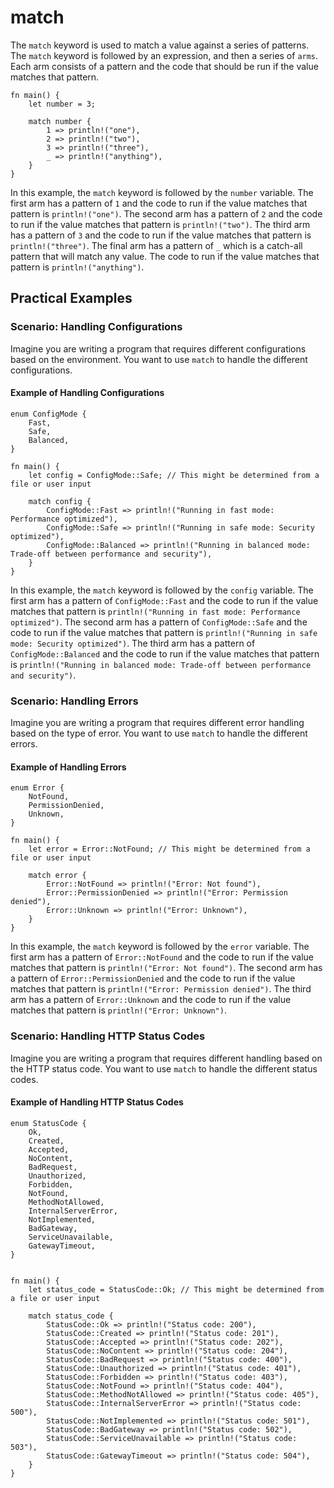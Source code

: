 # match

The `match` keyword is used to match a value against a series of patterns. The `match` keyword is followed by an
expression, and then a series of `arms`. Each arm consists of a pattern and the code that should be run if the value
matches that pattern.

```text
fn main() {
    let number = 3;

    match number {
        1 => println!("one"),
        2 => println!("two"),
        3 => println!("three"),
        _ => println!("anything"),
    }
}
```

In this example, the `match` keyword is followed by the `number` variable. The first arm has a pattern of `1` and the
code to run if the value matches that pattern is `println!("one")`. The second arm has a pattern of `2` and the code to
run if the value matches that pattern is `println!("two")`. The third arm has a pattern of `3` and the code to run if
the value matches that pattern is `println!("three")`. The final arm has a pattern of `_` which is a catch-all pattern
that will match any value. The code to run if the value matches that pattern is `println!("anything")`.

## Practical Examples

### Scenario: Handling Configurations

Imagine you are writing a program that requires different configurations based on the environment. You want to use
`match` to handle the different configurations.

#### Example of Handling Configurations

```text
enum ConfigMode {
    Fast,
    Safe,
    Balanced,
}

fn main() {
    let config = ConfigMode::Safe; // This might be determined from a file or user input

    match config {
        ConfigMode::Fast => println!("Running in fast mode: Performance optimized"),
        ConfigMode::Safe => println!("Running in safe mode: Security optimized"),
        ConfigMode::Balanced => println!("Running in balanced mode: Trade-off between performance and security"),
    }
}

```

In this example, the `match` keyword is followed by the `config` variable. The first arm has a pattern of
`ConfigMode::Fast` and the code to run if the value matches that pattern is `println!("Running in fast mode:
Performance optimized")`. The second arm has a pattern of `ConfigMode::Safe` and the code to run if the value matches
that pattern is `println!("Running in safe mode: Security optimized")`. The third arm has a pattern of
`ConfigMode::Balanced` and the code to run if the value matches that pattern is `println!("Running in balanced mode:
Trade-off between performance and security")`.

### Scenario: Handling Errors

Imagine you are writing a program that requires different error handling based on the type of error. You want to use
`match` to handle the different errors.

#### Example of Handling Errors

```text
enum Error {
    NotFound,
    PermissionDenied,
    Unknown,
}

fn main() {
    let error = Error::NotFound; // This might be determined from a file or user input

    match error {
        Error::NotFound => println!("Error: Not found"),
        Error::PermissionDenied => println!("Error: Permission denied"),
        Error::Unknown => println!("Error: Unknown"),
    }
}

```

In this example, the `match` keyword is followed by the `error` variable. The first arm has a pattern of
`Error::NotFound` and the code to run if the value matches that pattern is `println!("Error: Not found")`. The second
arm has a pattern of `Error::PermissionDenied` and the code to run if the value matches that pattern is
`println!("Error: Permission denied")`. The third arm has a pattern of `Error::Unknown` and the code to run if the value
matches that pattern is `println!("Error: Unknown")`.

### Scenario: Handling HTTP Status Codes

Imagine you are writing a program that requires different handling based on the HTTP status code. You want to use
`match` to handle the different status codes.

#### Example of Handling HTTP Status Codes

```text
enum StatusCode {
    Ok,
    Created,
    Accepted,
    NoContent,
    BadRequest,
    Unauthorized,
    Forbidden,
    NotFound,
    MethodNotAllowed,
    InternalServerError,
    NotImplemented,
    BadGateway,
    ServiceUnavailable,
    GatewayTimeout,
}


fn main() {
    let status_code = StatusCode::Ok; // This might be determined from a file or user input

    match status_code {
        StatusCode::Ok => println!("Status code: 200"),
        StatusCode::Created => println!("Status code: 201"),
        StatusCode::Accepted => println!("Status code: 202"),
        StatusCode::NoContent => println!("Status code: 204"),
        StatusCode::BadRequest => println!("Status code: 400"),
        StatusCode::Unauthorized => println!("Status code: 401"),
        StatusCode::Forbidden => println!("Status code: 403"),
        StatusCode::NotFound => println!("Status code: 404"),
        StatusCode::MethodNotAllowed => println!("Status code: 405"),
        StatusCode::InternalServerError => println!("Status code: 500"),
        StatusCode::NotImplemented => println!("Status code: 501"),
        StatusCode::BadGateway => println!("Status code: 502"),
        StatusCode::ServiceUnavailable => println!("Status code: 503"),
        StatusCode::GatewayTimeout => println!("Status code: 504"),
    }
}

```